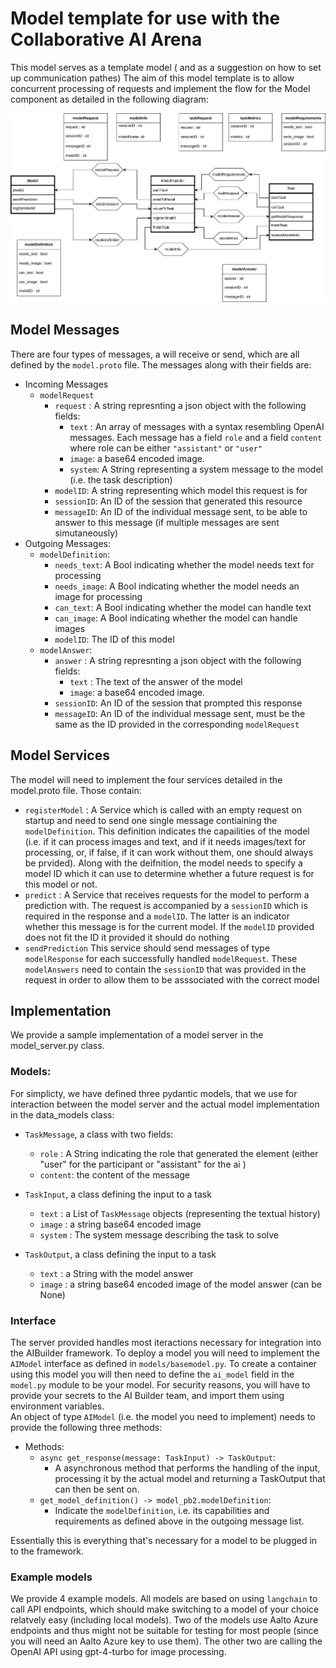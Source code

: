 # Model template for use with the Collaborative AI Arena

This model serves as a template model ( and as a suggestion on how to set up communication pathes)
The aim of this model template is to allow concurrent processing of requests and implement the flow for the Model component as detailed in the following diagram:

![A diagram showing the flow of messages from the model perspective](docs/threecomp_layout.svg)

## Model Messages

There are four types of messages, a will receive or send, which are all defined by the `model.proto` file.
The messages along with their fields are:

- Incoming Messages
  - `modelRequest`
    - `request` : A string represnting a json object with the following fields:
      - `text` : An array of messages with a syntax resembling OpenAI messages. Each message has a field `role` and a field `content` where role can be either `"assistant"` or `"user"`
      - `image`: a base64 encoded image.
      - `system`: A String representing a system message to the model (i.e. the task description)
    - `modelID`: A string representing which model this request is for
    - `sessionID`: An ID of the session that generated this resource
    - `messageID`: An ID of the individual message sent, to be able to answer to this message (if multiple messages are sent simutaneously)
- Outgoing Messages:
  - `modelDefinition`:
    - `needs_text`: A Bool indicating whether the model needs text for processing
    - `needs_image`: A Bool indicating whether the model needs an image for processing
    - `can_text`: A Bool indicating whether the model can handle text
    - `can_image`: A Bool indicating whether the model can handle images
    - `modelID`: The ID of this model
  - `modelAnswer`:
    - `answer` : A string represnting a json object with the following fields:
      - `text` : The text of the answer of the model
      - `image`: a base64 encoded image.
    - `sessionID`: An ID of the session that prompted this response
    - `messageID`: An ID of the individual message sent, must be the same as the ID provided in the corresponding `modelRequest`

## Model Services

The model will need to implement the four services detailed in the model.proto file.
Those contain:

- `registerModel` : A Service which is called with an empty request on startup and need to send one single message contiaining the `modelDefinition`. This definition indicates the capailities of the model (i.e. if it can process images and text, and if it needs images/text for processing, or, if false, if it can work without them, one should always be prvided). Along with the deifnition, the model needs to specify a model ID which it can use to determine whether a future request is for this model or not.
- `predict` : A Service that receives requests for the model to perform a prediction with. The request is accompanied by a `sessionID` which is required in the response and a `modelID`. The latter is an indicator whether this message is for the current model. If the `modelID` provided does not fit the ID it provided it should do nothing
- `sendPrediction` This service should send messages of type `modelResponse` for each successfully handled `modelRequest`. These `modelAnswers` need to contain the `sessionID` that was provided in the request in order to allow them to be asssociated with the correct model

## Implementation

We provide a sample implementation of a model server in the model_server.py class.

### Models:

For simplicty, we have defined three pydantic models, that we use for interaction between the model server and the actual model implementation in the data_models class:

- `TaskMessage`, a class with two fields:
  - `role` : A String indicating the role that generated the element (either "user" for the participant or "assistant" for the ai )
  - `content`: the content of the message
- `TaskInput`, a class defining the input to a task

  - `text` : a List of `TaskMessage` objects (representing the textual history)
  - `image` : a string base64 encoded image
  - `system` : The system message describing the task to solve

- `TaskOutput`, a class defining the input to a task
  - `text` : a String with the model answer
  - `image` : a string base64 encoded image of the model answer (can be None)

### Interface

The server provided handles most iteractions necessary for integration into the AIBuilder framework. To deploy a model you will need to implement the `AIModel` interface as defined in `models/basemodel.py`. To create a container using this model you will then need to define the `ai_model` field in the `model.py` module to be your model.
For security reasons, you will have to provide your secrets to the AI Builder team, and import them using environment variables.  
An object of type `AIModel` (i.e. the model you need to implement) needs to provide the following three methods:

- Methods:
  - `async get_response(message: TaskInput) -> TaskOutput`:
    - A asynchronous method that performs the handling of the input, processing it by the actual model and returning a TaskOutput that can then be sent on.
  - `get_model_definition() -> model_pb2.modelDefinition`:
    - Indicate the `modelDefinition`, i.e. its capabilities and requirements as defined above in the outgoing message list.

Essentially this is everything that's necessary for a model to be plugged in to the framework.

### Example models

We provide 4 example models. All models are based on using `langchain` to call API endpoints, which should make switching to a model of your choice relatvely easy (including local models).
Two of the models use Aalto Azure endpoints and thus might not be suitable for testing for most people (since you will need an Aalto Azure key to use them).
The other two are calling the OpenAI API using gpt-4-turbo for image processing.

